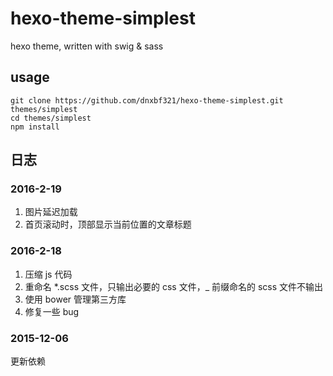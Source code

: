 # hexo-theme-simplest
hexo theme, written with swig &amp; sass

## usage
```
git clone https://github.com/dnxbf321/hexo-theme-simplest.git themes/simplest
cd themes/simplest
npm install
```

## 日志

### 2016-2-19
1. 图片延迟加载
2. 首页滚动时，顶部显示当前位置的文章标题

### 2016-2-18
1. 压缩 js 代码
2. 重命名 *.scss 文件，只输出必要的 css 文件，_ 前缀命名的 scss 文件不输出
3. 使用 bower 管理第三方库
4. 修复一些 bug

### 2015-12-06
更新依赖